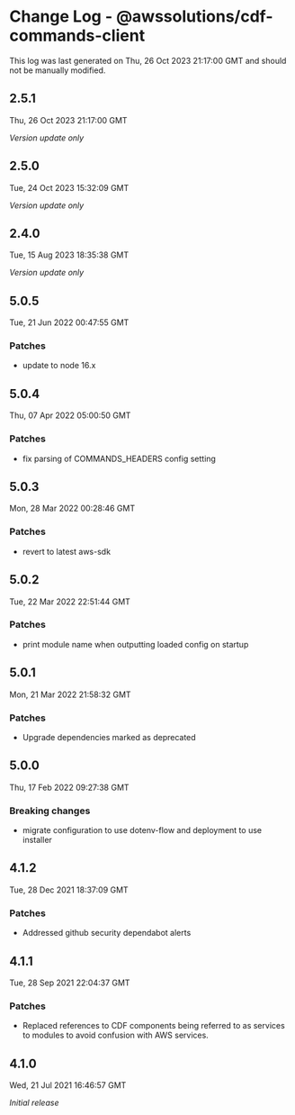 # Change Log - @awssolutions/cdf-commands-client

This log was last generated on Thu, 26 Oct 2023 21:17:00 GMT and should not be manually modified.

## 2.5.1
Thu, 26 Oct 2023 21:17:00 GMT

_Version update only_

## 2.5.0
Tue, 24 Oct 2023 15:32:09 GMT

_Version update only_

## 2.4.0
Tue, 15 Aug 2023 18:35:38 GMT

_Version update only_

## 5.0.5
Tue, 21 Jun 2022 00:47:55 GMT

### Patches

- update to node 16.x

## 5.0.4
Thu, 07 Apr 2022 05:00:50 GMT

### Patches

- fix parsing of COMMANDS_HEADERS config setting

## 5.0.3
Mon, 28 Mar 2022 00:28:46 GMT

### Patches

- revert to latest aws-sdk

## 5.0.2
Tue, 22 Mar 2022 22:51:44 GMT

### Patches

- print module name when outputting loaded config on startup

## 5.0.1
Mon, 21 Mar 2022 21:58:32 GMT

### Patches

- Upgrade dependencies marked as deprecated

## 5.0.0
Thu, 17 Feb 2022 09:27:38 GMT

### Breaking changes

- migrate configuration to use dotenv-flow and deployment to use installer

## 4.1.2
Tue, 28 Dec 2021 18:37:09 GMT

### Patches

- Addressed github security dependabot alerts

## 4.1.1
Tue, 28 Sep 2021 22:04:37 GMT

### Patches

- Replaced references to CDF components being referred to as services to modules to avoid confusion with AWS services.

## 4.1.0
Wed, 21 Jul 2021 16:46:57 GMT

_Initial release_

